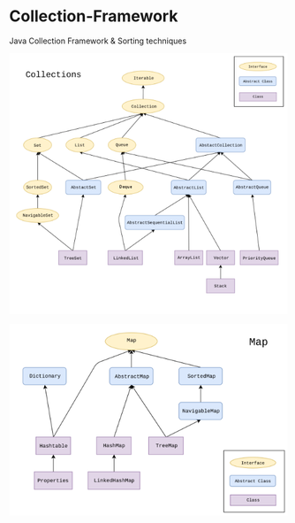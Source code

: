 # Collection-Framework

Java Collection Framework &amp; Sorting techniques


[![IMAGE ALT TEXT HERE](https://github.com/Shiru99/Collection-Framework/blob/main/Collection/collection.png)](https://github.com/Shiru99/Collection-Framework/blob/main/Collection/)


[![IMAGE ALT TEXT HERE](https://github.com/Shiru99/Collection-Framework/blob/main/Maps/map.png)](https://github.com/Shiru99/Collection-Framework/blob/main/Maps/)
